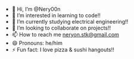 - 👋 Hi, I’m @Nery00n
- 👀 I’m interested in learning to code!! 
- 🌱 I’m currently studying electrical engineering!!
- 💞️ I’m looking to collaborate on projects!!
- 📫 How to reach me neryon.stk@gmail.com 
- 😄 Pronouns: he/him
- ⚡ Fun fact: I love pizza & sushi hangouts!!

<!---
Nery00n/Nery00n is a ✨ special ✨ repository because its `README.md` (this file) appears on your GitHub profile.
You can click the Preview link to take a look at your changes.
--->

